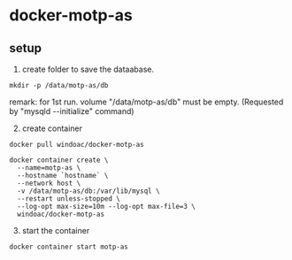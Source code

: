 # docker-motp-as

## setup

1. create folder to save the dataabase.

```shell
mkdir -p /data/motp-as/db
```

remark: for 1st run. volume "/data/motp-as/db" must be empty. (Requested by "mysqld --initialize" command)

2. create container

```shell
docker pull windoac/docker-motp-as
```

```shell
docker container create \
  --name=motp-as \
  --hostname `hostname` \
  --network host \
  -v /data/motp-as/db:/var/lib/mysql \
  --restart unless-stopped \
  --log-opt max-size=10m --log-opt max-file=3 \
  windoac/docker-motp-as
```

3. start the container

```shell
docker container start motp-as
```
